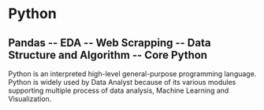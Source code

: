 # Python
## Pandas -- EDA -- Web Scrapping -- Data Structure and Algorithm -- Core Python

Python is an interpreted high-level general-purpose programming language. 
Python is widely used by Data Analyst because of its various modules supporting multiple process of data analysis, Machine Learning and Visualization.

